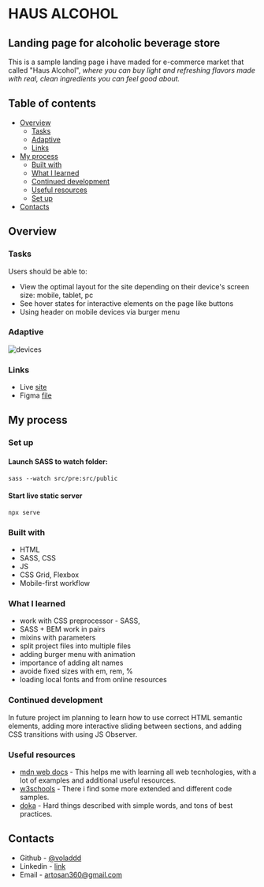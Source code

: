 # HAUS ALCOHOL

## Landing page for alcoholic beverage store

This is a sample landing page i have maded for e-commerce market that called "Haus Alcohol", _where you can buy light and refreshing flavors made with real, clean ingredients you can feel good about._

## Table of contents

- [Overview](#overview)
  - [Tasks](#tasks)
  - [Adaptive](#adaptive)
  - [Links](#links)
- [My process](#my-process)
  - [Built with](#built-with)
  - [What I learned](#what-i-learned)
  - [Continued development](#continued-development)
  - [Useful resources](#useful-resources)
  - [Set up](#set-up)
- [Contacts](#contacts)

## Overview

### Tasks

Users should be able to:

- View the optimal layout for the site depending on their device's screen size: mobile, tablet, pc
- See hover states for interactive elements on the page like buttons
- Using header on mobile devices via burger menu

### Adaptive

![devices](./overview/devices.png)

### Links

- Live [site](https://voladdd.github.io/lgp-haus-alcohol/)
- Figma [file](https://www.figma.com/file/cS3zuwFzFcTpgVnKPwLgHh/Haus?node-id=0%3A1)

## My process

### Set up

#### Launch SASS to watch folder:

`sass --watch src/pre:src/public`

#### Start live static server

`npx serve`

### Built with

- HTML
- SASS, CSS
- JS
- CSS Grid, Flexbox
- Mobile-first workflow

### What I learned

- work with CSS preprocessor - SASS,
- SASS + BEM work in pairs
- mixins with parameters
- split project files into multiple files
- adding burger menu with animation
- importance of adding alt names
- avoide fixed sizes with em, rem, %
- loading local fonts and from online resources

### Continued development

In future project im planning to learn how to use correct HTML semantic elements, adding more interactive sliding between sections, and adding CSS transitions with using JS Observer.

### Useful resources

- [mdn web docs](https://developer.mozilla.org/) - This helps me with learning all web tecnhologies, with a lot of examples and additional useful resources.
- [w3schools](https://www.w3schools.com/) - There i find some more extended and different code samples.
- [doka](https://doka.guide/) - Hard things described with simple words, and tons of best practices.

## Contacts

- Github - [@voladdd](https://github.com/voladdd)
- Linkedin - [link](https://www.linkedin.com/in/vlad-selivanov-190725212/)
- Email - artosan360@gmail.com

